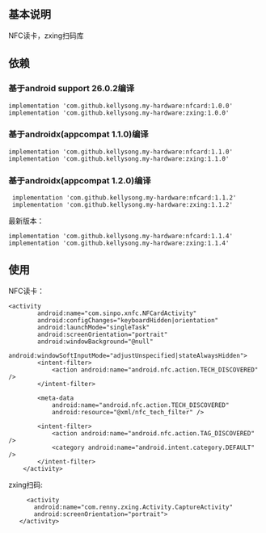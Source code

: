 
## 基本说明

NFC读卡，zxing扫码库

## 依赖

### 基于android support 26.0.2编译

    implementation 'com.github.kellysong.my-hardware:nfcard:1.0.0'
    implementation 'com.github.kellysong.my-hardware:zxing:1.0.0'

### 基于androidx(appcompat 1.1.0)编译

    implementation 'com.github.kellysong.my-hardware:nfcard:1.1.0'
    implementation 'com.github.kellysong.my-hardware:zxing:1.1.0'


### 基于androidx(appcompat 1.2.0)编译

     implementation 'com.github.kellysong.my-hardware:nfcard:1.1.2'
     implementation 'com.github.kellysong.my-hardware:zxing:1.1.2'

最新版本：

    implementation 'com.github.kellysong.my-hardware:nfcard:1.1.4'
    implementation 'com.github.kellysong.my-hardware:zxing:1.1.4'

## 使用
	
NFC读卡：

    <activity
            android:name="com.sinpo.xnfc.NFCardActivity"
            android:configChanges="keyboardHidden|orientation"
            android:launchMode="singleTask"
            android:screenOrientation="portrait"
            android:windowBackground="@null"
            android:windowSoftInputMode="adjustUnspecified|stateAlwaysHidden">
            <intent-filter>
                <action android:name="android.nfc.action.TECH_DISCOVERED" />
            </intent-filter>

            <meta-data
                android:name="android.nfc.action.TECH_DISCOVERED"
                android:resource="@xml/nfc_tech_filter" />

            <intent-filter>
                <action android:name="android.nfc.action.TAG_DISCOVERED" />
                <category android:name="android.intent.category.DEFAULT" />
            </intent-filter>
        </activity>

zxing扫码:

         <activity
           android:name="com.renny.zxing.Activity.CaptureActivity"
           android:screenOrientation="portrait">
       </activity>